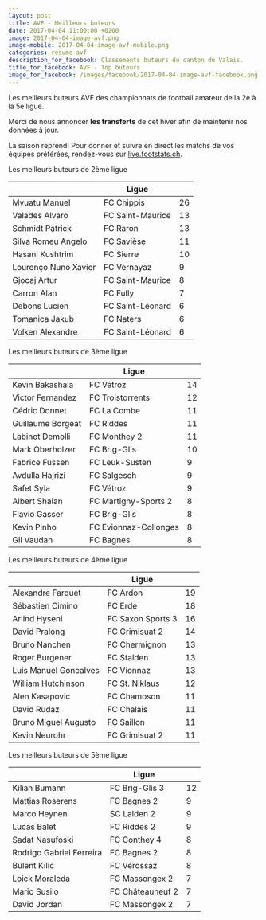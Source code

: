 ```yaml
---
layout: post
title: AVF - Meilleurs buteurs
date: 2017-04-04 11:00:00 +0200
image: 2017-04-04-image-avf.png
image-mobile: 2017-04-04-image-avf-mobile.png
categories: resume avf
description_for_facebook: Classements buteurs du canton du Valais.
title_for_facebook: AVF - Top buteurs
image_for_facebook: /images/facebook/2017-04-04-image-avf-facebook.png
---
```

<p>Les meilleurs buteurs AVF des championnats de football amateur de la 2e à la 5e ligue.</p>
<p>Merci de nous annoncer <b>les transferts</b> de cet hiver afin de maintenir nos données à jour.</p>
<p>La saison reprend! Pour donner et suivre en direct les matchs de vos équipes préférées, rendez-vous sur <a href='http://live.footstats.ch'>live.footstats.ch</a>.</p>

<p>Les meilleurs buteurs de 2ème ligue</p><table class="table"><thead><tr><th><i class="fa fa-male"></i></th><th>Ligue</th><th><i class="fa fa-futbol-o"></i></th></tr></thead><tbody><tr><td>Mvuatu Manuel</td><td>FC Chippis</td><td>26</td></tr><tr><td>Valades Alvaro</td><td>FC Saint-Maurice</td><td>13</td></tr><tr><td>Schmidt Patrick</td><td>FC Raron</td><td>13</td></tr><tr><td>Silva Romeu Angelo</td><td>FC Savièse</td><td>11</td></tr><tr><td>Hasani Kushtrim</td><td>FC Sierre</td><td>10</td></tr><tr><td>Lourenço Nuno Xavier</td><td>FC Vernayaz</td><td>9</td></tr><tr><td>Gjocaj Artur</td><td>FC Saint-Maurice</td><td>8</td></tr><tr><td>Carron Alan</td><td>FC Fully</td><td>7</td></tr><tr><td>Debons Lucien</td><td>FC Saint-Léonard</td><td>6</td></tr><tr><td>Tomanica Jakub</td><td>FC Naters</td><td>6</td></tr><tr><td>Volken Alexandre</td><td>FC Saint-Léonard</td><td>6</td></tr></tbody></table><p>Les meilleurs buteurs de 3ème ligue</p><table class="table"><thead><tr><th><i class="fa fa-male"></i></th><th>Ligue</th><th><i class="fa fa-futbol-o"></i></th></tr></thead><tbody><tr><td>Kevin Bakashala</td><td>FC Vétroz</td><td>14</td></tr><tr><td>Victor Fernandez</td><td>FC Troistorrents</td><td>12</td></tr><tr><td>Cédric Donnet</td><td>FC La Combe</td><td>11</td></tr><tr><td>Guillaume Borgeat</td><td>FC Riddes</td><td>11</td></tr><tr><td>Labinot Demolli</td><td>FC Monthey 2</td><td>11</td></tr><tr><td>Mark Oberholzer</td><td>FC Brig-Glis</td><td>10</td></tr><tr><td>Fabrice Fussen</td><td>FC Leuk-Susten</td><td>9</td></tr><tr><td>Avdulla Hajrizi</td><td>FC Salgesch</td><td>9</td></tr><tr><td>Safet Syla</td><td>FC Vétroz</td><td>9</td></tr><tr><td>Albert Shalan</td><td>FC Martigny-Sports 2</td><td>8</td></tr><tr><td>Flavio Gasser</td><td>FC Brig-Glis</td><td>8</td></tr><tr><td>Kevin Pinho</td><td>FC Evionnaz-Collonges</td><td>8</td></tr><tr><td>Gil Vaudan</td><td>FC Bagnes</td><td>8</td></tr></tbody></table><p>Les meilleurs buteurs de 4ème ligue</p><table class="table"><thead><tr><th><i class="fa fa-male"></i></th><th>Ligue</th><th><i class="fa fa-futbol-o"></i></th></tr></thead><tbody><tr><td>Alexandre Farquet</td><td>FC Ardon</td><td>19</td></tr><tr><td>Sébastien Cimino</td><td>FC Erde</td><td>18</td></tr><tr><td>Arlind Hyseni</td><td>FC Saxon Sports 3</td><td>16</td></tr><tr><td>David Pralong</td><td>FC Grimisuat 2</td><td>14</td></tr><tr><td>Bruno Nanchen</td><td>FC Chermignon</td><td>13</td></tr><tr><td>Roger Burgener</td><td>FC Stalden</td><td>13</td></tr><tr><td>Luis Manuel Goncalves</td><td>FC Vionnaz</td><td>13</td></tr><tr><td>William Hutchinson</td><td>FC St. Niklaus</td><td>12</td></tr><tr><td>Alen Kasapovic</td><td>FC Chamoson</td><td>11</td></tr><tr><td>David Rudaz</td><td>FC Chalais</td><td>11</td></tr><tr><td>Bruno Miguel Augusto</td><td>FC Saillon</td><td>11</td></tr><tr><td>Kevin Neurohr</td><td>FC Grimisuat 2</td><td>11</td></tr></tbody></table><p>Les meilleurs buteurs de 5ème ligue</p><table class="table"><thead><tr><th><i class="fa fa-male"></i></th><th>Ligue</th><th><i class="fa fa-futbol-o"></i></th></tr></thead><tbody><tr><td>Kilian Bumann</td><td>FC Brig-Glis 3</td><td>12</td></tr><tr><td>Mattias Roserens</td><td>FC Bagnes 2</td><td>9</td></tr><tr><td>Marco Heynen</td><td>SC Lalden 2</td><td>9</td></tr><tr><td>Lucas Balet</td><td>FC Riddes 2</td><td>9</td></tr><tr><td>Sadat Nasufoski</td><td>FC Conthey 4</td><td>8</td></tr><tr><td>Rodrigo Gabriel Ferreira</td><td>FC Bagnes 2</td><td>8</td></tr><tr><td>Bülent Kilic</td><td>FC Vérossaz</td><td>8</td></tr><tr><td>Loick Moraleda</td><td>FC Massongex 2</td><td>7</td></tr><tr><td>Mario Susilo</td><td>FC Châteauneuf 2</td><td>7</td></tr><tr><td>David Jordan</td><td>FC Massongex 2</td><td>7</td></tr></tbody></table>